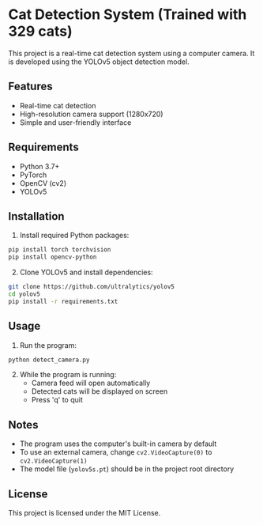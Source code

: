 # Cat Detection System (Trained with 329 cats)

This project is a real-time cat detection system using a computer camera. It is developed using the YOLOv5 object detection model.

## Features

- Real-time cat detection
- High-resolution camera support (1280x720)
- Simple and user-friendly interface

## Requirements

- Python 3.7+
- PyTorch
- OpenCV (cv2)
- YOLOv5

## Installation

1. Install required Python packages:
```bash
pip install torch torchvision
pip install opencv-python
```

2. Clone YOLOv5 and install dependencies:
```bash
git clone https://github.com/ultralytics/yolov5
cd yolov5
pip install -r requirements.txt
```

## Usage

1. Run the program:
```bash
python detect_camera.py
```

2. While the program is running:
   - Camera feed will open automatically
   - Detected cats will be displayed on screen
   - Press 'q' to quit

## Notes

- The program uses the computer's built-in camera by default
- To use an external camera, change `cv2.VideoCapture(0)` to `cv2.VideoCapture(1)`
- The model file (`yolov5s.pt`) should be in the project root directory

## License

This project is licensed under the MIT License. 
